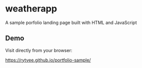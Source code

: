 # weatherapp

A sample porfolio landing page built with HTML and JavaScript


## Demo

Visit directly from your browser:

https://rytvee.github.io/portfolio-sample/

